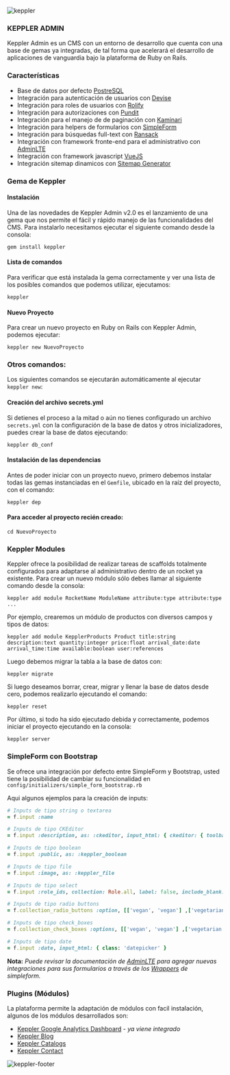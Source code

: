 ![keppler](http://i66.tinypic.com/2602uzb.png)
### KEPPLER ADMIN

Keppler Admin es un CMS con un entorno de desarrollo que cuenta con una base de gemas ya integradas, de tal forma que acelerará el desarrollo de aplicaciones de vanguardia bajo la plataforma de Ruby on Rails.


### Características

* Base de datos por defecto [PostreSQL](https://www.postgresql.org/)
* Integración para autenticación de usuarios con [Devise](https://github.com/plataformatec/devise)
* Integración para roles de usuarios con [Rolify](https://github.com/RolifyCommunity/rolify)
* Integración para autorizaciones con [Pundit](https://github.com/varvet/pundit)
* Integración para el manejo de de paginación con [Kaminari](https://github.com/amatsuda/kaminari)
* Integración para helpers de formularios con [SimpleForm](https://github.com/RolifyCommunity/rolify)
* Integración para búsquedas full-text con [Ransack](https://github.com/activerecord-hackery/ransack)
* Integración con framework fronte-end para el administrativo con [AdminLTE](https://adminlte.io/)
* Integración con framework javascript [VueJS](https://vuejs.org/)
* Integración sitemap dinamicos con [Sitemap Generator](https://github.com/kjvarga/sitemap_generator)

### Gema de Keppler

#### Instalación

Una de las novedades de Keppler Admin v2.0 es el lanzamiento de una gema que nos
permite el fácil y rápido manejo de las funcionalidades del CMS. Para instalarlo
necesitamos ejecutar el siguiente comando desde la consola:

`gem install keppler`

#### Lista de comandos

Para verificar que está instalada la gema correctamente y ver una lista de los posibles comandos
que podemos utilizar, ejecutamos:

`keppler`

#### Nuevo Proyecto

Para crear un nuevo proyecto en Ruby on Rails con Keppler Admin, podemos ejecutar:

`keppler new NuevoProyecto`

### Otros comandos:

Los siguientes comandos se ejecutarán automáticamente al ejecutar `keppler new`:

#### Creación del archivo secrets.yml

Si detienes el proceso a la mitad o aún no tienes configurado un archivo `secrets.yml` con la configuración de
la base de datos y otros inicializadores, puedes crear la base de datos ejecutando:

`keppler db_conf`

#### Instalación de las dependencias

Antes de poder iniciar con un proyecto nuevo, primero debemos instalar todas las gemas
instanciadas en el `Gemfile`, ubicado en la raíz del proyecto, con el comando:

`keppler dep`

#### Para acceder al proyecto recién creado:

`cd NuevoProyecto`

### Keppler Modules

Keppler ofrece la posibilidad de realizar tareas de scaffolds totalmente
configurados para adaptarse al administrativo dentro de un rocket ya existente.
Para crear un nuevo módulo sólo debes llamar al siguiente comando desde la consola:

`keppler add module RocketName ModuleName attribute:type attribute:type ...`

Por ejemplo, crearemos un módulo de productos con diversos campos y tipos de datos:

`keppler add module KepplerProducts Product title:string description:text quantity:integer price:float arrival_date:date arrival_time:time available:boolean user:references`

Luego debemos migrar la tabla a la base de datos con:

`keppler migrate`

Si luego deseamos borrar, crear, migrar y llenar la base de datos desde cero,
podemos realizarlo ejecutando el comando:

`keppler reset`

Por último, si todo ha sido ejecutado debida y correctamente, podemos iniciar
el proyecto ejecutando en la consola:

`keppler server`

### SimpleForm con Bootstrap

Se ofrece una integración por defecto entre SimpleForm y Bootstrap, usted tiene la posibilidad de cambiar su funcionalidad en `config/initializers/simple_form_bootstrap.rb`

Aqui algunos ejemplos para la creación de inputs:

```ruby
# Inputs de tipo string o textarea
= f.input :name

# Inputs de tipo CKEditor
= f.input :description, as: :ckeditor, input_html: { ckeditor: { toolbar: 'mini'} }

# Inputs de tipo boolean
= f.input :public, as: :keppler_boolean

# Inputs de tipo file
= f.input :image, as: :keppler_file

# Inputs de tipo select
= f.input :role_ids, collection: Role.all, label: false, include_blank: "Seleccione un rol"

# Inputs de tipo radio buttons
= f.collection_radio_buttons :option, [['vegan', 'vegan'] ,['vegetarian', 'vegetarian']], :first, :last

# Inputs de tipo check_boxes
= f.collection_check_boxes :options, [['vegan', 'vegan'] ,['vegetarian', 'vegetarian']], :first, :last

# Inputs de tipo date
= f.input :date, input_html: { class: 'datepicker' }
```

**Nota:** *Puede revisar la documentación de [AdminLTE](https://adminlte.io) para agregar nuevas integraciones para sus formularios a través de los [Wrappers](https://github.com/plataformatec/simple_form/wiki/Custom-Wrappers) de simpleform.*

### Plugins (Módulos)

La plataforma permite la adaptación de módulos con facil instalación, algunos de los módulos desarrollados son:

* [Keppler Google Analytics Dashboard](https://github.com/slicegroup/keppler_ga_dashboard) - *ya viene integrado*
* [Keppler Blog](https://github.com/slicegroup/keppler_blog)
* [Keppler Catalogs](https://github.com/slicegroup/keppler_catalogs)
* [Keppler Contact](https://github.com/slicegroup/keppler_contact_us)

![keppler-footer](http://i64.tinypic.com/2vxoviv.png)

